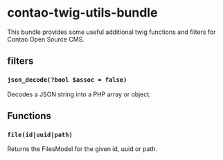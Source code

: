 # contao-twig-utils-bundle

This bundle provides some useful additional twig functions and filters for Contao Open Source CMS.

## filters

### `json_decode(?bool $assoc = false)`
Decodes a JSON string into a PHP array or object.

## Functions

### `file(id|uuid|path)`
Returns the FilesModel for the given id, uuid or path.
